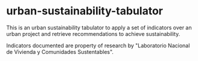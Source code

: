# urban-sustainability-tabulator
This is an urban sustainability tabulator to apply a set of indicators over an urban project and retrieve recommendations to achieve sustainability.

Indicators documented are property of research by "Laboratorio Nacional de Vivienda y Comunidades Sustentables".
